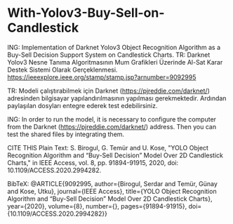 # With-Yolov3-Buy-Sell-on-Candlestick
ING: Implementation of Darknet Yolov3 Object Recognition Algorithm as a Buy-Sell Decision Support System on Candlestick Charts.
TR: Darknet Yolov3 Nesne Tanıma Algoritmasının Mum Grafikleri Üzerinde Al-Sat Karar Destek Sistemi Olarak Gerçeklenmesi.
https://ieeexplore.ieee.org/stamp/stamp.jsp?arnumber=9092995

TR: Modeli çalıştırabilmek için Darknet (https://pjreddie.com/darknet/) adresinden bilgisayar yapılandırılmasının yapılması gerekmektedir. Ardından paylaşılan dosyları entegre ederek test edebilirsiniz.

ING: In order to run the model, it is necessary to configure the computer from the Darknet (https://pjreddie.com/darknet/) address. Then you can test the shared files by integrating them.

CITE THIS
Plain Text:
S. Birogul, G. Temür and U. Kose, "YOLO Object Recognition Algorithm and “Buy-Sell Decision” Model Over 2D Candlestick Charts," in IEEE Access, vol. 8, pp. 91894-91915, 2020, doi: 10.1109/ACCESS.2020.2994282.

BibTeX:
@ARTICLE{9092995,
  author={Birogul, Serdar and Temür, Günay and Kose, Utku},
  journal={IEEE Access}, 
  title={YOLO Object Recognition Algorithm and “Buy-Sell Decision” Model Over 2D Candlestick Charts}, 
  year={2020},
  volume={8},
  number={},
  pages={91894-91915},
  doi={10.1109/ACCESS.2020.2994282}}
